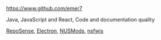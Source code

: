 
<!-- Give link to your github home page -->
<span id="github">https://www.github.com/emer7</span>

<!-- Give up to 3 expertise areas that you claim credit for -->
<span id="areas">Java, JavaScript and React, Code and documentation quality</span>

<!-- Give your internal and external projects related to the module -->
<span id="projects">[RepoSense](https://github.com/reposense/RepoSense), [Electron](https://github.com/electron/electron), [NUSMods](https://github.com/nusmodifications/nusmods), [nsfwjs](https://github.com/infinitered/nsfwjs)</span>